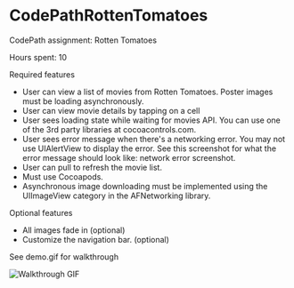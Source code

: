 CodePathRottenTomatoes
======================

CodePath assignment: Rotten Tomatoes

Hours spent: 10

Required features
- User can view a list of movies from Rotten Tomatoes. Poster images must be loading asynchronously.
- User can view movie details by tapping on a cell
- User sees loading state while waiting for movies API. You can use one of the 3rd party libraries at cocoacontrols.com.
- User sees error message when there's a networking error. You may not use UIAlertView to display the error. See this screenshot for what the error message should look like: network error screenshot.
- User can pull to refresh the movie list.
- Must use Cocoapods.
- Asynchronous image downloading must be implemented using the UIImageView category in the AFNetworking library.

Optional features
- All images fade in (optional)
- Customize the navigation bar. (optional)

See demo.gif for walkthrough

![Walkthrough GIF](https://github.com/rayho/CodePathRottenTomatoes/blob/master/demo.gif)
